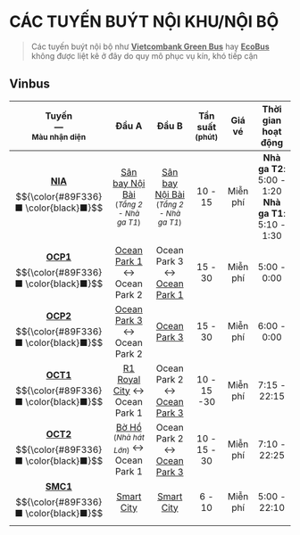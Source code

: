 # CÁC TUYẾN BUÝT NỘI KHU/NỘI BỘ
> Các tuyến buýt nội bộ như <ins>**Vietcombank Green Bus**</ins> hay <ins>**EcoBus**</ins> không được liệt kê ở đây do quy mô phục vụ kín, khó tiếp cận
## Vinbus
|Tuyến<br>—<br><sup>Màu nhận diện</sup>|Đầu A|Đầu B|Tần suất<br><sup>(**phút**)</sup>|Giá vé|Thời gian hoạt động
|:---:|:---:|:---:|:---:|:---:|:---:|
|[**NIA**](https://maps.vinbus.vn/hn/route/101110)<br>$${\color{#89F336}■ \color{black}■}$$|[Sân bay Nội Bài](https://maps.app.goo.gl/4Vqw45iBsNpWBUCLA)<br><sup>(*Tầng 2 - Nhà ga T1*)</sup>|[Sân bay Nội Bài](https://maps.app.goo.gl/4Vqw45iBsNpWBUCLA)<br><sup>(*Tầng 2 - Nhà ga T1*)</sup>|10 - 15|Miễn phí|**Nhà ga T2**: 5:00 - 1:20<br>**Nhà ga T1**: 5:10 - 1:30|
|[**OCP1**](https://maps.vinbus.vn/hn/route/101014)<br>$${\color{#89F336}■ \color{black}■}$$|[Ocean Park 1](https://maps.app.goo.gl/URrbBKyZtyYoQcPV8) ↔ Ocean Park 2|Ocean Park 3 ↔ [Ocean Park 1](https://maps.app.goo.gl/URrbBKyZtyYoQcPV8)|15 - 30|Miễn phí|5:00 - 0:00|
|[**OCP2**](https://maps.vinbus.vn/hn/route/101023)<br>$${\color{#89F336}■ \color{black}■}$$|[Ocean Park 3](https://maps.app.goo.gl/PEn4R1yPWG6GShkt9) ↔ Ocean Park 2|[Ocean Park 3](https://maps.app.goo.gl/PEn4R1yPWG6GShkt9)|15 - 30|Miễn phí|6:00 - 0:00|
|[**OCT1**](https://maps.vinbus.vn/hn/route/101011)<br>$${\color{#89F336}■ \color{black}■}$$|[R1 Royal City](https://maps.app.goo.gl/pnLu5gh64MWkVq1D9) ↔ Ocean Park 1|Ocean Park 2 ↔ [Ocean Park 3](https://maps.app.goo.gl/PEn4R1yPWG6GShkt9)|10 - 15  -30|Miễn phí|7:15 - 22:15|
|[**OCT2**](https://maps.vinbus.vn/hn/route/101012)<br>$${\color{#89F336}■ \color{black}■}$$|[Bờ Hồ](https://maps.app.goo.gl/f3oPihivU1ydjxKf9) <sub>(*Nhà hát Lớn*)</sub> ↔ Ocean Park 1|Ocean Park 2 ↔ [Ocean Park 3](https://maps.app.goo.gl/PEn4R1yPWG6GShkt9)|10 - 15 - 30|Miễn phí|7:10 - 22:25|
|[**SMC1**](https://maps.vinbus.vn/hn/route/101015)<br>$${\color{#89F336}■ \color{black}■}$$|[Smart City](https://maps.app.goo.gl/prysfwApmFtJUptr9)|[Smart City](https://maps.app.goo.gl/WjNxPY2tqHDo7drF6)|6 - 10|Miễn phí|5:00 - 22:10|
